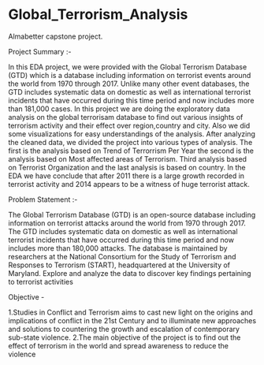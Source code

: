 # Global_Terrorism_Analysis
Almabetter capstone project.

Project Summary :-

In this EDA project, we were provided with the Global Terrorism Database (GTD) which is a database including information on terrorist events around the world from 1970 through 2017. Unlike many other event databases, the GTD includes systematic data on domestic as well as international terrorist incidents that have occurred during this time period and now includes more than 181,000 cases.
In this project we are doing the exploratory data analysis on the global terrorisam database to find out various insights of terrorism activity and their effect over region,country and city. Also we did some visualizations for easy understandings of the analysis.
After analyzing the cleaned data, we divided the project into various types of analysis. The first is the analysis based on Trend of Terrorrism Per Year the second is the analysis based on Most affected areas of Terrorism. Third analysis based on Terrorist Organization and the last analysis is based on country.
In the EDA we have conclude that after 2011 there is a large growth recorded in terrorist activity and 2014 appears to be a witness of huge terrorist attack.

Problem Statement :-

The Global Terrorism Database (GTD) is an open-source database including information on terrorist attacks around the world from 1970 through 2017. The GTD includes systematic data on domestic as well as international terrorist incidents that have occurred during this time period and now includes more than 180,000 attacks. The database is maintained by researchers at the National Consortium for the Study of Terrorism and Responses to Terrorism (START), headquartered at the University of Maryland.
Explore and analyze the data to discover key findings pertaining to terrorist activities

Objective -

1.Studies in Conflict and Terrorism aims to cast new light on the origins and implications of conflict in the 21st Century and to illuminate new approaches and solutions to countering the growth and escalation of contemporary sub-state violence.
2.The main objective of the project is to find out the effect of terrorism in the world and spread awareness to reduce the violence
